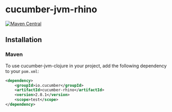 # cucumber-jvm-rhino

[![Maven Central](https://maven-badges.herokuapp.com/maven-central/io.cucumber/cucumber-rhino/badge.svg)](https://maven-badges.herokuapp.com/maven-central/io.cucumber/cucumber-rhino)

## Installation

### Maven
To use cucumber-jvm-clojure in your project, add the following dependency to your `pom.xml`:
```xml
<dependency>
    <groupId>io.cucumber</groupId>
    <artifactId>cucumber-rhino</artifactId>
    <version>2.0.1</version>
    <scope>test</scope>
</dependency>
```
